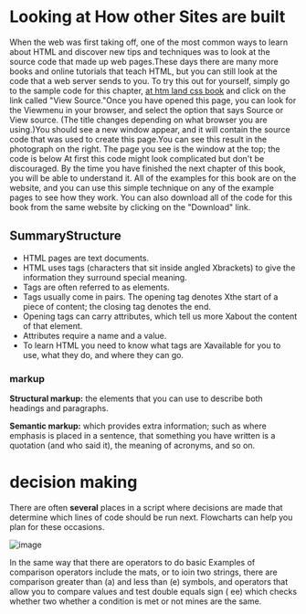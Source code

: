 # Looking at How other Sites are built

When the web was first taking off, one of the most common ways to learn about HTML and discover new tips and techniques was to look at the source code that made up web pages.These days there are many more books and online tutorials that teach HTML, but you can still look at the code that a web server sends to you. To try this out for yourself, simply go to the sample code for this chapter, [at htm land css book](http://www.htmlandcssbook.com/code-samples/) and click on the link called "View Source."Once you have opened this page, you can look for the Viewmenu in your browser, and select the option that says Source or View source. (The title changes depending on what browser you are using.)You should see a new window appear, and it will contain the source code that was used to create this page.You can see this result in the photograph on the right. The page you see is the window at the top; the code is below   At first this code might look complicated but don't be discouraged. By the time you have finished the next chapter of this book, you will be able to understand it. All of the examples for this book are on the website, and you can use this simple technique on any of the example pages to see how they work. You can also download all of the code for this book from the same website by clicking on the "Download" link.

## SummaryStructure 

* HTML pages are text documents.
* HTML uses tags (characters that sit inside angled Xbrackets) to give the information they surround special meaning.
* Tags are often referred to as elements.
* Tags usually come in pairs. The opening tag denotes Xthe start of a piece of content; the closing tag denotes the end.
* Opening tags can carry attributes, which tell us more Xabout the content of that element.
* Attributes require a name and a value. 
* To learn HTML you need to know what tags are Xavailable for you to use, what they do, and where they can go.

### markup

**Structural markup:** the elements that you can use to describe both headings and paragraphs.

**Semantic markup:** which provides extra information; such as where emphasis is placed in a sentence, that something you have written is a quotation (and who said it), the meaning of acronyms, and so on.


# decision making 

There are often **several** places in a script where decisions are made that 
determine which lines of code should be run next. Flowcharts can help 
you plan for these occasions.

![image](https://encrypted-tbn0.gstatic.com/images?q=tbn:ANd9GcRE28ZLcn5oYT7Y3OY3JZ4iZ61W0k6wWMI0fA&usqp=CAU)

 In the same way that there are operators to do basic Examples of comparison operators include the
mats, or to ioin two strings, there are comparison   greater than (a) and less than (e) symbols, and
operators that allow you to compare values and test  double equals sign ( ee) which checks whether two
whether a condition is met or not      mines are the same.